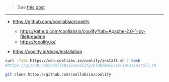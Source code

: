 > See [this post](https://jalcocert.github.io/JAlcocerT/deploying-software-with-paas-to-servers/#coolify)

---

* https://github.com/coollabsio/coolify
    * https://github.com/coollabsio/coolify?tab=Apache-2.0-1-ov-file#readme
    * https://coolify.io/


* https://coolify.io/docs/installation

```sh
curl -fsSL https://cdn.coollabs.io/coolify/install.sh | bash
#https://github.com/coollabsio/coolify/blob/main/scripts/install.sh

git clone https://github.com/coollabsio/coolify
```